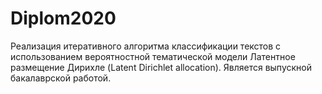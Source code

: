 # Diplom2020
Реализация итеративного алгоритма классификации текстов с использованием вероятностной тематической модели Латентное размещение Дирихле (Latent Dirichlet allocation).
Является выпускной бакалаврской работой.
